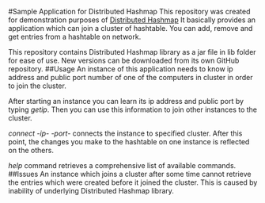 #Sample Application for Distributed Hashmap
This repository was created for demonstration purposes of [Distributed Hashmap](https://github.com/mustafaiman/Distributed-Hash-Map)
It basically provides an application which can join a cluster of hashtable. You can add, remove and get entries from a
hashtable on network.

This repository contains Distributed Hashmap library as a jar file in lib folder for ease of use. New versions can be downloaded
from its own GitHub repository.
##Usage
An instance of this application needs to know ip address and public port number of one of the computers in cluster in order to join the cluster.

After starting an instance you can learn its ip address and public port by typing *getip*. Then you can use this information to join other instances
to the cluster.

*connect -ip- -port-* connects the instance to specified cluster. After this point, the changes you make to the hashtable on
one instance is reflected on the others.

*help* command retrieves a comprehensive list of available commands.
##Issues
An instance which joins a cluster after some time cannot retrieve the entries which were created before it joined the cluster.
This is caused by inability of underlying Distributed Hashmap library.
